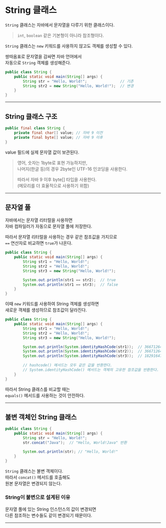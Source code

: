 # String 클래스

`String` 클래스는 자바에서 문자열을 다루기 위한 클래스이다.

> `int`, `boolean` 같은 기본형이 아니라 참조형이다.

`String` 클래스는 `new` 키워드를 사용하지 않고도 객체를 생성할 수 있다.

쌍따옴표로 문자열을 감싸면 자바 언어에서  
자동으로 `String` 객체를 생성해준다.

```java
public class String {
    public static void main(String[] args) {
        String str = "Hello, World!";               // 기존
        String str2 = new String("Hello, World!");  // 변경
    }
}
```

---

## String 클래스 구조

```java
public final class String {
    private final char[] value; // 자바 9 이전
    private final byte[] value; // 자바 9 이후
}
```

value 필드에 실제 문자열 값이 보관된다.  

> 영어, 숫자는 1byte로 표현 가능하지만,  
> 나머지(한글 등)의 경우 2byte인 UTF-16 인코딩을 사용한다.
> 
> 따라서 자바 9 이후 byte[] 타입을 사용한다.  
> (메모리를 더 효율적으로 사용하기 위함)

---

## 문자열 풀

자바에서는 문자열 리터럴을 사용하면  
자바 컴파일러가 자동으로 문자열 풀에 저장한다.

따라서 문자열 리터럴을 사용하는 경우 같은 참조값을 가지므로  
`==` 연산자로 비교하면 `true`가 나온다.

```java
public class String {
    public static void main(String[] args) {
        String str1 = "Hello, World!";
        String str2 = "Hello, World!";
        String str3 = new String("Hello, World!");

        System.out.println(str1 == str2);  // true
        System.out.println(str1 == str3);  // false
    }
}
```

이때 `new` 키워드를 사용하여 String 객체를 생성하면  
새로운 객체를 생성하므로 참조값이 달라진다.

```java
public class String {
    public static void main(String[] args) {
        String str1 = "Hello, World!";
        String str2 = "Hello, World!";
        String str3 = new String("Hello, World!");

        System.out.println(System.identityHashCode(str1));  // 366712642
        System.out.println(System.identityHashCode(str2));  // 366712642
        System.out.println(System.identityHashCode(str3));  // 1829164700 - different
        
        // hashcode() 메서드는 모두 같은 값을 반환한다.
        // System.identityHashCode() 메서드는 객체의 고유한 참조값을 반환한다.
    }
}
```

따라서 String 클래스를 비교할 때는  
`equals()` 메서드를 사용하는 것이 안전하다.



---

## 불변 객체인 String 클래스

```java
public class String {
    public static void main(String[] args) {
        String str = "Hello, World!";
        str.concat("Java");  // "Hello, World!Java" 반환

        System.out.println(str); // "Hello, World!"
    }
}
```

`String` 클래스는 불변 객체이다.  
따라서 `concat()` 메서드를 호출해도  
원본 문자열은 변경되지 않는다.

### String이 불변으로 설계된 이유

문자열 풀에 있는 String 인스턴스의 값이 변경되면  
다른 참조하는 변수들도 같이 변경되기 때문이다.

---

